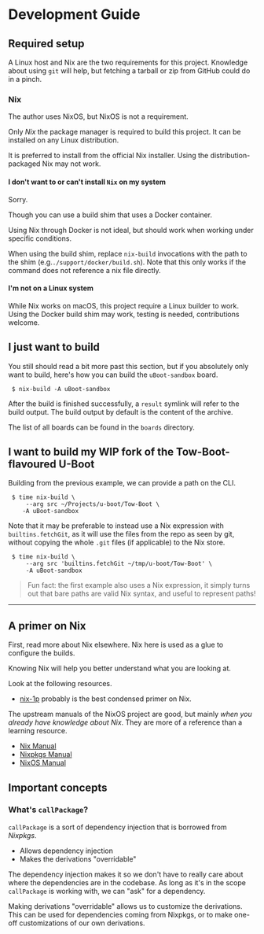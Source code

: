 Development Guide
=================

Required setup
--------------

A Linux host and Nix are the two requirements for this project. Knowledge about
using `git` will help, but fetching a tarball or zip from GitHub could do in a
pinch.

### Nix

The author uses NixOS, but NixOS is not a requirement.

Only *Nix* the package manager is required to build this project. It can be
installed on any Linux distribution.

It is preferred to install from the official Nix installer. Using the
distribution-packaged Nix may not work.

#### I don't want to or can't install `Nix` on my system

Sorry.

Though you can use a build shim that uses a Docker container.

Using Nix through Docker is not ideal, but should work when working under
specific conditions.

When using the build shim, replace `nix-build` invocations with the path to 
the shim (e.g.`./support/docker/build.sh`). Note that this only works if the
command does not reference a nix file directly.

#### I'm not on a Linux system

While Nix works on macOS, this project require a Linux builder to work.
Using the Docker build shim may work, testing is needed, contributions welcome.


I just want to build
--------------------

You still should read a bit more past this section, but if you absolutely only
want to build, here's how you can build the `uBoot-sandbox` board.

```shell-session
 $ nix-build -A uBoot-sandbox
```

After the build is finished successfully, a `result` symlink will refer to the
build output. The build output by default is the content of the archive.

The list of all boards can be found in the `boards` directory.


I want to build my WIP fork of the Tow-Boot-flavoured U-Boot
------------------------------------------------------------

Building from the previous example, we can provide a path on the CLI.

```shell-session
 $ time nix-build \
     --arg src ~/Projects/u-boot/Tow-Boot \
    -A uBoot-sandbox
```

Note that it may be preferable to instead use a Nix expression with
`builtins.fetchGit`, as it will use the files from the repo as seen
by git, without copying the whole `.git` files (if applicable) to
the Nix store.

```shell-session
 $ time nix-build \
     --arg src 'builtins.fetchGit ~/tmp/u-boot/Tow-Boot' \
     -A uBoot-sandbox
```

> Fun fact: the first example also uses a Nix expression, it simply
> turns out that bare paths are valid Nix syntax, and useful to
> represent paths!

* * *

A primer on Nix
---------------

First, read more about Nix elsewhere. Nix here is used as a glue to configure
the builds.

Knowing Nix will help you better understand what you are looking at.

Look at the following resources.

 - [nix-1p](https://github.com/tazjin/nix-1p) probably is the best condensed primer on Nix.

The upstream manuals of the NixOS project are good, but mainly *when you already
have knowledge about Nix*. They are more of a reference than a learning resource.

 - [Nix Manual](https://nixos.org/manual/nix/stable/)
 - [Nixpkgs Manual](https://nixos.org/manual/nixpkgs/stable/)
 - [NixOS Manual](https://nixos.org/manual/nixos/stable/)


Important concepts
------------------

### What's `callPackage`?

`callPackage` is a sort of dependency injection that is borrowed from *Nixpkgs*.

 - Allows dependency injection
 - Makes the derivations "overridable"

The dependency injection makes it so we don't have to really care about where
the dependencies are in the codebase. As long as it's in the scope `callPackage`
is working with, we can "ask" for a dependency.

Making derivations "overridable" allows us to customize the derivations. This
can be used for dependencies coming from Nixpkgs, or to make one-off
customizations of our own derivations.

